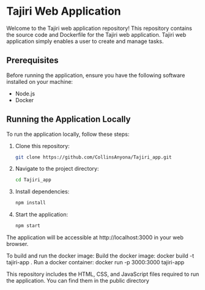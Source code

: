 # Tajiri Web Application

Welcome to the Tajiri web application repository! This repository contains the source code and Dockerfile for the Tajiri web application. Tajiri web application simply enables a user to create and manage tasks.

## Prerequisites

Before running the application, ensure you have the following software installed on your machine:

- Node.js
- Docker

## Running the Application Locally

To run the application locally, follow these steps:

1. Clone this repository:

   ```bash
   git clone https://github.com/CollinsAnyona/Tajiri_app.git


2. Navigate to the project directory:
   ```bash
   cd Tajiri_app

4. Install dependencies:
   ```bash
   npm install

5. Start the application:
   ```bash
   npm start
The application will be accessible at http://localhost:3000 in your web browser.

To build and run the docker image:
Build the docker image:
	docker build -t tajiri-app .
Run a docker container:
docker run -p 3000:3000 tajiri-app

This repository includes the HTML, CSS, and JavaScript files required to run the application. You can find them in the public directory



